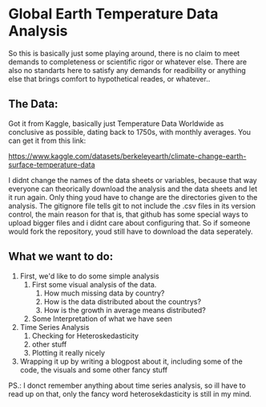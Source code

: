 # Global Earth Temperature Data Analysis

So this is basically just some playing around, there is no claim to meet demands to completeness or scientific rigor or whatever else.
There are also no standarts here to satisfy any demands for readibility or anything else that brings comfort to hypothetical reades, or whatever..

## The Data: 

Got it from Kaggle, basically just Temperature Data Worldwide as conclusive as possible, dating back to 1750s, with monthly averages. You can get it from this link:

https://www.kaggle.com/datasets/berkeleyearth/climate-change-earth-surface-temperature-data

I didnt change the names of the data sheets or variables, because that way everyone can theorically download the analysis and the data sheets and let it run again. Only thing youd have to change are the directories given to the analysis. The gitignore file tells git to not include the .csv files in its version control, the main reason for that is, that github has some special ways to upload bigger files and i didnt care about configuring that. So if someone would fork the repository, youd still have to download the data seperately.

## What we want to do:

1. First, we'd like to do some simple analysis
	1. First some visual analysis of the data.
		1. How much missing data by country?
		2. How is the data distributed about the countrys? 
		3. How is the growth in average means distributed?
	2. Some Interpretation of what we have seen
2. Time Series Analysis
	1. Checking for Heteroskedasticity
	2. other stuff
	3. Plotting it really nicely
3. Wrapping it up by writing a blogpost about it, including some of the code, the visuals and some other fancy stuff 


PS.: I donct remember anything about time series analysis, so ill have to read up on that, only the fancy word heterosekdasticity is still in my mind. 



